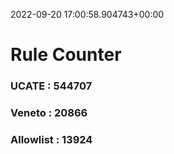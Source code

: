 2022-09-20 17:00:58.904743+00:00
# Rule Counter 
 ### UCATE : 544707

 ### Veneto : 20866

 ### Allowlist : 13924